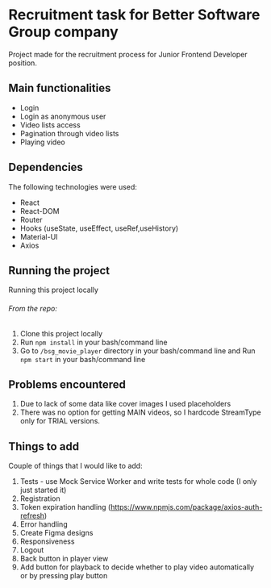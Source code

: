 # Recruitment task for Better Software Group company

Project made for the recruitment process for Junior Frontend Developer position.

## Main functionalities

- Login
- Login as anonymous user
- Video lists access
- Pagination through video lists
- Playing video

## Dependencies

The following technologies were used:
- React
- React-DOM
- Router
- Hooks (useState, useEffect, useRef,useHistory)
- Material-UI
- Axios

## Running the project

Running this project locally

###### From the repo:

1. Clone this project locally
2. Run `npm install` in your bash/command line
3. Go to `/bsg_movie_player` directory in your bash/command line and Run `npm start` in your bash/command line

## Problems encountered

1. Due to lack of some data like cover images I used placeholders
2. There was no option for getting MAIN videos, so I hardcode StreamType only for TRIAL versions.


## Things to add

Couple of things that I would like to add:

1. Tests - use Mock Service Worker and write tests for whole code (I only just started it)
2. Registration
3. Token expiration handling (https://www.npmjs.com/package/axios-auth-refresh)
4. Error handling
5. Create Figma designs
6. Responsiveness
7. Logout
8. Back button in player view
9. Add button for playback to decide whether to play video automatically or by pressing play button

